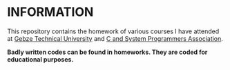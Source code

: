 # INFORMATION

This repository contains the homework of various courses I have attended at [Gebze Technical University](https://www.gtu.edu.tr/bilmuh/) and [C and System Programmers Association](https://www.csystem.org/).

**Badly written codes can be found in homeworks. They are coded for educational purposes.**

